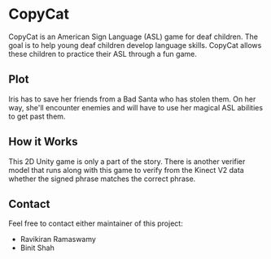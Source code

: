 CopyCat
=======

CopyCat is an American Sign Language (ASL) game for deaf children. The goal is to help young deaf children develop language skills. CopyCat allows these children to practice their ASL through a fun game.

## Plot

Iris has to save her friends from a Bad Santa who has stolen them. On her way, she'll encounter enemies and will have to use her magical ASL abilities to get past them.

## How it Works

This 2D Unity game is only a part of the story. There is another verifier model that runs along with this game to verify from the Kinect V2 data whether the signed phrase matches the correct phrase.

## Contact

Feel free to contact either maintainer of this project:

* Ravikiran Ramaswamy
* Binit Shah 
